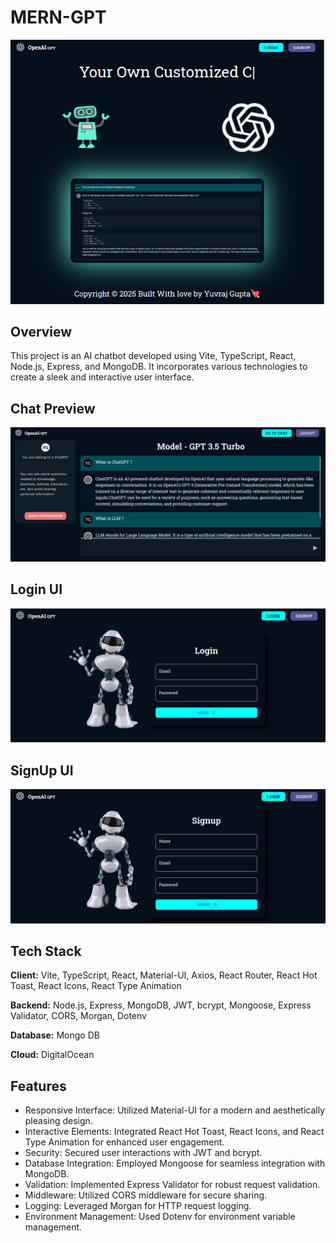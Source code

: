 # MERN-GPT

![home-ui.png](https://github.com/yuvrajgupta010/openai-gpt-frontend/blob/main/public/screenshots/home-ui.png?raw=true)

## Overview
This project is an AI chatbot developed using Vite, TypeScript, React, Node.js, Express, and MongoDB. It incorporates various technologies to create a sleek and interactive user interface.

## Chat Preview
  
![prompt.png](https://github.com/yuvrajgupta010/openai-gpt-frontend/blob/main/public/screenshots/promts.png?raw=true)

## Login UI
  
![login-ui.png](https://github.com/yuvrajgupta010/openai-gpt-frontend/blob/main/public/screenshots/login-ui.png?raw=true)

## SignUp UI
  
![signup-ui.png](https://github.com/yuvrajgupta010/openai-gpt-frontend/blob/main/public/screenshots/signup-ui.png?raw=true)

<!-- Add more screenshots and captions as needed -->
## Tech Stack

**Client:** Vite, TypeScript, React, Material-UI, Axios, React Router, React Hot Toast, React Icons, React Type Animation

**Backend:** Node.js, Express, MongoDB, JWT, bcrypt, Mongoose, Express Validator, CORS, Morgan, Dotenv

**Database:** Mongo DB

**Cloud:** DigitalOcean

## Features
- Responsive Interface: Utilized Material-UI for a modern and aesthetically pleasing design.
- Interactive Elements: Integrated React Hot Toast, React Icons, and React Type Animation for enhanced user engagement.
- Security: Secured user interactions with JWT and bcrypt.
- Database Integration: Employed Mongoose for seamless integration with MongoDB.
- Validation: Implemented Express Validator for robust request validation.
- Middleware: Utilized CORS middleware for secure sharing.
- Logging: Leveraged Morgan for HTTP request logging.
- Environment Management: Used Dotenv for environment variable management.

